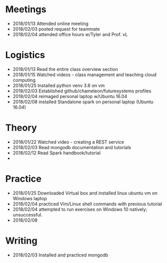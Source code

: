 # Meetings

* 2018/01/13 Attended online meeting
* 2018/02/03 posted request for teammate
* 2018/02/04 attended office hours w/Tyler and Prof. vL

# Logistics

* 2018/01/13 Read the entire class overview section
* 2018/01/15 Watched videos - class management and teaching cloud computing
* 2018/01/25 Installed python venv 3.6 on vm
* 2018/02/03 Established github/chameleon/futuresystems profiles
* 2018/02/04 reimaged personal laptop w/Ubuntu 16.04
* 2018/02/08 installed Standalone spark on personal laptop (Ubuntu 16.04)  

# Theory

* 2018/01/22 Watched video - creating a REST service
* 2018/02/03 Read mongodb documentation and tutorials 
* 2018/02/12 Read Spark handbook/tutorial
* 

# Practice

* 2018/01/25 Downloaded Virtual box and installed linux ubuntu vm on Windows laptop
* 2018/02/04 practiced Vim/Linux shell commands with previous tutorial
* 2018/02/04 attempted to run exercises on Windows 10 natively; unsuccessful.
* 2018/02/08 

# Writing

* 2018/02/03 Installed and practiced mongodb


